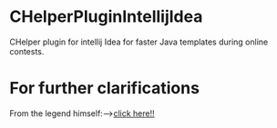 # CHelperPluginIntellijIdea
CHelper plugin for intellij Idea for faster Java templates during online contests.
# For further clarifications
From the legend himself:-->[click here!!](https://codeforces.com/blog/entry/3273)
